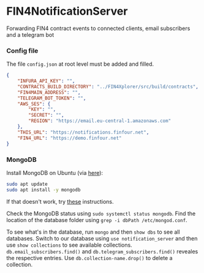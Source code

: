 # FIN4NotificationServer
Forwarding FIN4 contract events to connected clients, email subscribers and a telegram bot

### Config file

The file `config.json` at root level must be added and filled.

```json
{
    "INFURA_API_KEY": "",
    "CONTRACTS_BUILD_DIRECTORY": "../FIN4Xplorer/src/build/contracts",
    "FIN4MAIN_ADDRESS": "",
    "TELEGRAM_BOT_TOKEN": "",
    "AWS_SES": {
        "KEY": "",
        "SECRET": "",
        "REGION": "https://email.eu-central-1.amazonaws.com"
    },
    "THIS_URL": "https://notifications.finfour.net",
    "FIN4_URL": "https://demo.finfour.net"
}
```

### MongoDB

Install MongoDB on Ubuntu (via [here](https://www.digitalocean.com/community/tutorials/how-to-install-mongodb-on-ubuntu-18-04#step-1-%E2%80%94-installing-mongodb)):

```sh
sudo apt update
sudo apt install -y mongodb
```

If that doesn't work, try [these](https://docs.mongodb.com/manual/tutorial/install-mongodb-on-ubuntu/) instructions.

Check the MongoDB status using `sudo systemctl status mongodb`. Find the location of the database folder using `grep -i dbPath /etc/mongod.conf`.

To see what's in the database, run `mongo` and then `show dbs` to see all databases. Switch to our database using `use notification_server` and then use `show collections` to see available collections. `db.email_subscribers.find()` and `db.telegram_subscribers.find()` reveales the respective entries. Use `db.collection-name.drop()` to delete a collection.
